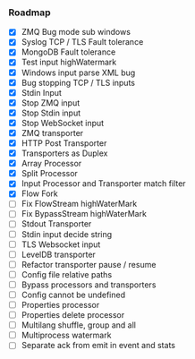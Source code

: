 ### Roadmap
* [x] ZMQ Bug mode sub windows
* [x] Syslog TCP / TLS Fault tolerance
* [x] MongoDB Fault tolerance
* [x] Test input highWatermark
* [x] Windows input parse XML bug
* [x] Bug stopping TCP / TLS inputs
* [x] Stdin Input
* [x] Stop ZMQ input
* [x] Stop Stdin input
* [x] Stop WebSocket input
* [x] ZMQ transporter
* [x] HTTP Post Transporter
* [x] Transporters as Duplex
* [x] Array Processor
* [x] Split Processor
* [x] Input Processor and Transporter match filter
* [x] Flow Fork
* [ ] Fix FlowStream highWaterMark
* [ ] Fix BypassStream highWaterMark
* [ ] Stdout Transporter
* [ ] Stdin input decide string
* [ ] TLS Websocket input
* [ ] LevelDB transporter
* [ ] Refactor transporter pause / resume
* [ ] Config file relative paths
* [ ] Bypass processors and transporters
* [ ] Config cannot be undefined
* [ ] Properties processor
* [ ] Properties delete processor
* [ ] Multilang shuffle, group and all
* [ ] Multiprocess watermark
* [ ] Separate ack from emit in event and stats
